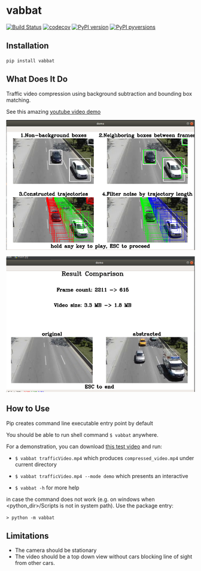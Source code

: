# vabbat

[![Build Status](https://travis-ci.org/Madoshakalaka/vabbat.svg)](https://travis-ci.org/Madoshakalaka/vabbat)
[![codecov](https://codecov.io/gh/Madoshakalaka/vabbat/branch/master/graph/badge.svg)](https://codecov.io/gh/Madoshakalaka/vabbat)
[![PyPI version](https://badge.fury.io/py/vabbat.svg)](https://badge.fury.io/py/vabbat)
[![PyPI pyversions](https://img.shields.io/pypi/pyversions/vabbat.svg)](https://pypi.python.org/pypi/vabbat/)


## Installation

`pip install vabbat`

## What Does It Do

<!--You picture won't show on pypi if you use relative path.-->
<!--If you want to add any image, please add the image to readme_assets folder and add the filename as below-->
<!--![some show case picture](https://raw.githubusercontent.com/Madoshakalaka/vabbat/master/readme_assets/showcasePicture.png)-->

Traffic video compression using background subtraction and bounding box matching.

See this amazing [youtube video demo](https://youtu.be/Uqwgp-7tqpA?t=181)

![steps](https://raw.githubusercontent.com/Madoshakalaka/vabbat/master/readme_assets/steps.png)

![result](https://raw.githubusercontent.com/Madoshakalaka/vabbat/master/readme_assets/result.png)





## How to Use

Pip creates command line executable entry point by default

You should be able to run shell command `$ vabbat` anywhere.

For a demonstration, you can download [this test video](https://github.com/Madoshakalaka/vabbat/blob/master/tests/data/trafficVideo.mp4?raw=true) and run:

- `$ vabbat trafficVideo.mp4` which produces `compressed_video.mp4` under current directory

- `$ vabbat trafficVideo.mp4 --mode demo` which presents an interactive 

- `$ vabbat -h` for more help

in case the command does not work (e.g. on windows when <python_dir>/Scripts is not in system path). Use the package entry:

`> python -m vabbat`

## Limitations

- The camera should be stationary
- The video should be a top down view without cars blocking line of sight from other cars.
